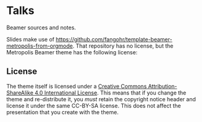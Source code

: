# Talks

Beamer sources and notes.

Slides make use of https://github.com/fangohr/template-beamer-metropolis-from-orgmode.
That repository has no license, but the Metropolis Beamer theme has the following license:

## License

The theme itself is licensed under a [Creative Commons Attribution-ShareAlike
4.0 International License](http://creativecommons.org/licenses/by-sa/4.0/). This
means that if you change the theme and re-distribute it, you *must* retain the
copyright notice header and license it under the same CC-BY-SA license. This
does not affect the presentation that you create with the theme.
